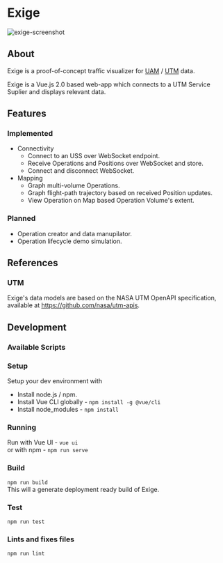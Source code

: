 # Exige

![exige-screenshot](https://github.com/arkits/exige/blob/master/img/main.png?raw=true)

## About

Exige is a proof-of-concept traffic visualizer for [UAM](https://www.nasa.gov/uamgc) / [UTM](https://utm.arc.nasa.gov/index.shtml) data. 

Exige is a Vue.js 2.0 based web-app which connects to a UTM Service Suplier and displays relevant data. 

## Features

### Implemented
- Connectivity
  - Connect to an USS over WebSocket endpoint.
  - Receive Operations and Positions over WebSocket and store.
  - Connect and disconnect WebSocket.
- Mapping
  - Graph multi-volume Operations.
  - Graph flight-path trajectory based on received Position updates.
  - View Operation on Map based Operation Volume's extent.

### Planned
- Operation creator and data manupilator.
- Operation lifecycle demo simulation.

## References

### UTM

Exige's data models are based on the NASA UTM OpenAPI specification, available at https://github.com/nasa/utm-apis.

## Development

### Available Scripts

### Setup

Setup your dev environment with  
- Install node.js / npm.
- Install Vue CLI globally - `npm install -g @vue/cli`  
- Install node_modules - `npm install`

### Running 

Run with Vue UI - `vue ui`   
or with npm -  `npm run serve`

### Build    
`npm run build`  
This will a generate deployment ready build of Exige.

### Test  
`npm run test`

### Lints and fixes files  
`npm run lint`
